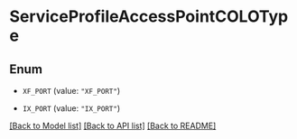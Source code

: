 # ServiceProfileAccessPointCOLOType

## Enum


* `XF_PORT` (value: `"XF_PORT"`)

* `IX_PORT` (value: `"IX_PORT"`)


[[Back to Model list]](../README.md#documentation-for-models) [[Back to API list]](../README.md#documentation-for-api-endpoints) [[Back to README]](../README.md)


